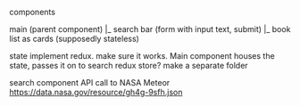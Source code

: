 components

main (parent component)
|_ search bar (form with input text, submit)
|_ book list as cards (supposedly stateless)



state
    implement redux. make sure it works.
    Main component houses the state, passes it on to search
    redux store? make a separate folder


search component
    API call to NASA Meteor
    https://data.nasa.gov/resource/gh4g-9sfh.json
